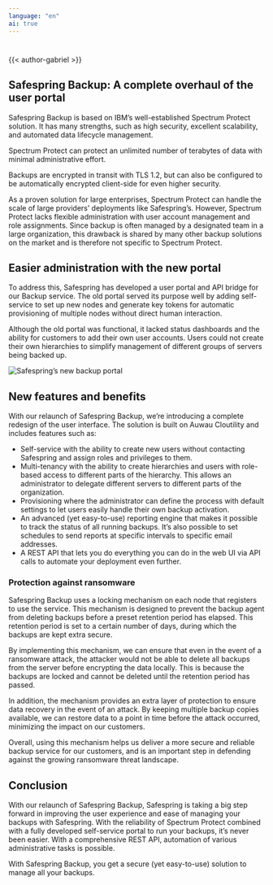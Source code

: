 ```yaml
---
language: "en"
ai: true
---
```

#

{{< author-gabriel >}}

## Safespring Backup: A complete overhaul of the user portal

<div class="ingress">
	<p>
Safespring Backup is based on IBM’s well-established Spectrum Protect solution. It has many strengths, such as high security, excellent scalability, and automated data lifecycle management. 
</p></div>

Spectrum Protect can protect an unlimited number of terabytes of data with minimal administrative effort.

Backups are encrypted in transit with TLS 1.2, but can also be configured to be automatically encrypted client-side for even higher security.

As a proven solution for large enterprises, Spectrum Protect can handle the scale of large providers’ deployments like Safespring’s. However, Spectrum Protect lacks flexible administration with user account management and role assignments. Since backup is often managed by a designated team in a large organization, this drawback is shared by many other backup solutions on the market and is therefore not specific to Spectrum Protect.

## Easier administration with the new portal

To address this, Safespring has developed a user portal and API bridge for our Backup service. The old portal served its purpose well by adding self-service to set up new nodes and generate key tokens for automatic provisioning of multiple nodes without direct human interaction.

Although the old portal was functional, it lacked status dashboards and the ability for customers to add their own user accounts. Users could not create their own hierarchies to simplify management of different groups of servers being backed up.

![Safespring’s new backup portal](/img/safespring-backup-portal.webp)

## New features and benefits

With our relaunch of Safespring Backup, we’re introducing a complete redesign of the user interface. The solution is built on Auwau Cloutility and includes features such as:

- Self-service with the ability to create new users without contacting Safespring and assign roles and privileges to them.
- Multi-tenancy with the ability to create hierarchies and users with role-based access to different parts of the hierarchy. This allows an administrator to delegate different servers to different parts of the organization.
- Provisioning where the administrator can define the process with default settings to let users easily handle their own backup activation.
- An advanced (yet easy-to-use) reporting engine that makes it possible to track the status of all running backups. It’s also possible to set schedules to send reports at specific intervals to specific email addresses.
- A REST API that lets you do everything you can do in the web UI via API calls to automate your deployment even further.

### Protection against ransomware

Safespring Backup uses a locking mechanism on each node that registers to use the service. This mechanism is designed to prevent the backup agent from deleting backups before a preset retention period has elapsed. This retention period is set to a certain number of days, during which the backups are kept extra secure.

By implementing this mechanism, we can ensure that even in the event of a ransomware attack, the attacker would not be able to delete all backups from the server before encrypting the data locally. This is because the backups are locked and cannot be deleted until the retention period has passed.

In addition, the mechanism provides an extra layer of protection to ensure data recovery in the event of an attack. By keeping multiple backup copies available, we can restore data to a point in time before the attack occurred, minimizing the impact on our customers.

Overall, using this mechanism helps us deliver a more secure and reliable backup service for our customers, and is an important step in defending against the growing ransomware threat landscape.

## Conclusion

With our relaunch of Safespring Backup, Safespring is taking a big step forward in improving the user experience and ease of managing your backups with Safespring. With the reliability of Spectrum Protect combined with a fully developed self-service portal to run your backups, it’s never been easier. With a comprehensive REST API, automation of various administrative tasks is possible.

With Safespring Backup, you get a secure (yet easy-to-use) solution to manage all your backups.